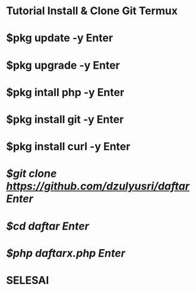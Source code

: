 # Tutorial Install & Clone Git Termux

# $pkg update -y          Enter
# $pkg upgrade -y         Enter
# $pkg intall php -y      Enter
# $pkg install git -y     Enter
# $pkg install curl -y    Enter

# *$git clone https://github.com/dzulyusri/daftar    Enter*
# *$cd daftar Enter*
# *$php daftarx.php Enter*
# SELESAI
